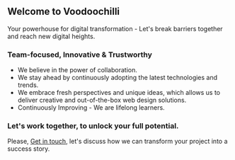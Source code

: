 ## Welcome to Voodoochilli

Your powerhouse for digital transformation - Let's break barriers together and reach new digital heights. 

### Team-focused, Innovative & Trustworthy
* We believe in the power of collaboration.
* We stay ahead by continuously adopting the latest technologies and trends.
* We embrace fresh perspectives and unique ideas, which allows us to deliver creative and out-of-the-box web design solutions.
* Continuously Improving - We are lifelong learners.

### Let's work together, to unlock your full potential.
Please, [Get in touch](https://voodoochilli.com/contact-us/ "Contact Voodoochilli"), let's discuss how we can transform your project into a success story.
